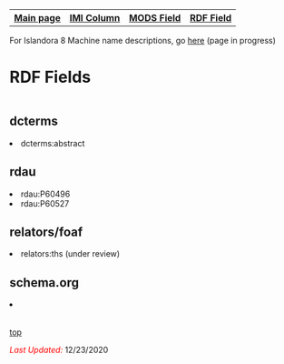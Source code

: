 <!DOCTYPE html>
<html>
<head>
</head>
<body>
<table style="width:100%">
  <tr>
    <th><a href="index.md">Main page</a></th>
	<th><a href="IMI.md">IMI Column</a></th>
    <th><a href="MODS.md">MODS Field</a></th>
    <th><a href="RDF.md">RDF Field</a></th>
  </tr>
<table>

<p>For Islandora 8 Machine name descriptions, go <a href="Islandora.8.MachineNames.md">here</a> (page in progress)</p>

<h1 id="top">RDF Fields</h1>
<table>
<h2>dcterms</h2>
	<tr>
		<li>dcterms:abstract</li>
	</tr>
<h2>rdau</h2>
	<tr>
		<li>rdau:P60496</li>
		<li>rdau:P60527</li>
	</tr>
<h2>relators/foaf</h2>
	<tr>
		<li>relators:ths (under review)</li>
	</tr>
<h2>schema.org</h2>	
	<tr>
		<li></li>
	</tr>	
</table>

	
<p><a href="#top">top</a></p>

<p><font color="red"><i>Last Updated: </i></font>12/23/2020</p>
</dl>
</html>